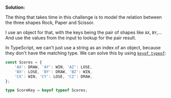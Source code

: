 **Solution:**

The thing that takes time in this challenge is to model the relation between
the three shapes Rock, Paper and Scissor.

I use an object for that, with the keys being the pair of shapes like `AX`,
`BY`,... And use the values from the input to lookup for the pair result.

In TypeScript, we can't just use a string as an index of an object, because
they don't have the matching type. We can solve this by using
[`keyof typeof`](https://www.huy.rocks/everyday/04-11-2022-typescript-use-string-as-enum-key):

```typescript
const Scores = {
	'AX': DRAW, 'AY': WIN, 'AZ': LOSE,
	'BX': LOSE, 'BY': DRAW, 'BZ': WIN,
	'CX': WIN, 'CY': LOSE, 'CZ': DRAW,
};

type ScoreKey = keyof typeof Scores;
```


